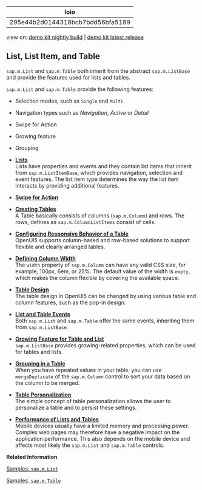 <!-- loio295e44b2d0144318bcb7bdd56bfa5189 -->

| loio |
| -----|
| 295e44b2d0144318bcb7bdd56bfa5189 |

<div id="loio">

view on: [demo kit nightly build](https://openui5nightly.hana.ondemand.com/topic/295e44b2d0144318bcb7bdd56bfa5189) | [demo kit latest release](https://sdk.openui5.org/topic/295e44b2d0144318bcb7bdd56bfa5189)</div>

## List, List Item, and Table

`sap.m.List` and `sap.m.Table` both inherit from the abstract `sap.m.ListBase` and provide the features used for lists and tables.

`sap.m.List` and `sap.m.Table` provide the following features:

-   Selection modes, such as `Single` and `Multi`
-   Navigation types such as *Navigation*, *Active* or *Detail*
-   Swipe for Action
-   Growing feature
-   Grouping

-   **[Lists](Lists_1da1581.md "Lists have properties and events and they contain list items that inherit from
			sap.m.ListItemBase, which provides navigation, selection and event
		features. The list item type determines the way the list item interacts by providing
		additional features.")**  
Lists have properties and events and they contain list items that inherit from `sap.m.ListItemBase`, which provides navigation, selection and event features. The list item type determines the way the list item interacts by providing additional features.
-   **[Swipe for Action](Swipe_for_Action_a01822c.md "")**  

-   **[Creating Tables](Creating_Tables_5eb6f63.md "A Table basically consists of columns (sap.m.Column) and rows. The
		rows, defines as sap.m.ColumnListItems consist of cells.")**  
A Table basically consists of columns \(`sap.m.Column`\) and rows. The rows, defines as `sap.m.ColumnListItems` consist of cells.
-   **[Configuring Responsive Behavior of a Table](Configuring_Responsive_Behavior_of_a_Table_38855e0.md "OpenUI5 supports column-based and row-based solutions to support flexible and clearly
		arranged tables.")**  
OpenUI5 supports column-based and row-based solutions to support flexible and clearly arranged tables.
-   **[Defining Column Width](Defining_Column_Width_6f778a8.md "The width property of sap.m.Column can have any valid
		CSS size, for example, 100px, 6em, or 25%. The default value of the width is
			empty, which makes the column flexible
		by
		covering the available space.")**  
The `width` property of `sap.m.Column` can have any valid CSS size, for example, 100px, 6em, or 25%. The default value of the width is `empty`, which makes the column flexible by covering the available space.
-   **[Table Design](Table_Design_d3234bc.md "The table design in OpenUI5
    can be changed by using various table and column features, such as the pop-in
    design.")**  
The table design in OpenUI5 can be changed by using various table and column features, such as the pop-in design.
-   **[List and Table Events](List_and_Table_Events_35b8a94.md "Both sap.m.List and sap.m.Table offer the same events,
        inheriting them from sap.m.ListBase.")**  
Both `sap.m.List` and `sap.m.Table` offer the same events, inheriting them from `sap.m.ListBase`.
-   **[Growing Feature for Table and List](Growing_Feature_for_Table_and_List_9164ba7.md "sap.m.ListBase provides growing-related properties, which can be
		used for tables and lists.")**  
`sap.m.ListBase` provides growing-related properties, which can be used for tables and lists.
-   **[Grouping in a Table](Grouping_in_a_Table_4c98cf1.md "When you have repeated values in your table, you can use mergeDuplicate
        of the sap.m.Column control to sort your data based on the column to be
        merged.")**  
When you have repeated values in your table, you can use `mergeDuplicate` of the `sap.m.Column` control to sort your data based on the column to be merged.
-   **[Table Personalization](Table_Personalization_1c60212.md "The simple concept of table personalization allows the user to personalize a table
		and to persist these settings.")**  
The simple concept of table personalization allows the user to personalize a table and to persist these settings.
-   **[Performance of Lists and Tables](Performance_of_Lists_and_Tables_f6a1a0a.md "Mobile devices usually have a limited memory and processing power. Complex web pages may
		therefore have a negative impact on the application performance. This also depends on the
		mobile device and affects most likely the sap.m.List and
			sap.m.Table controls.")**  
Mobile devices usually have a limited memory and processing power. Complex web pages may therefore have a negative impact on the application performance. This also depends on the mobile device and affects most likely the `sap.m.List` and `sap.m.Table` controls.

**Related Information**  


[Samples: `sap.m.List`](https://sdk.openui5.org/entity/sap.m.List)

[Samples: `sap.m.Table`](https://sdk.openui5.org/entity/sap.m.Table)

